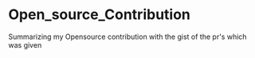 # Open_source_Contribution
Summarizing my Opensource contribution with the gist of the pr's which was given
